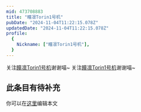 ```yaml
---
mid: 473708883
title: "瞳凛Torin1号机"
pubDate: "2024-11-04T11:22:15.078Z"
updatedDate: "2024-11-04T11:22:15.078Z"
profile:
  {
    Nickname: ["瞳凛Torin1号机"],
  }
---
```


关注[瞳凛Torin1号机](https://space.bilibili.com/473708883)谢谢喵~ 关注[瞳凛Torin1号机](https://space.bilibili.com/473708883)谢谢喵~

## 此条目有待补充
你可以在[这里](https://github.com/Yuhanawa/VTuber.ICU/edit/master/src/content/v/瞳凛Torin1号机/index.md)编辑本文
